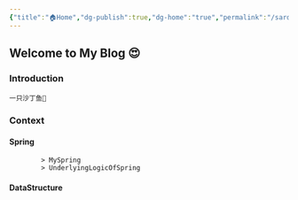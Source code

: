 ```yaml
---
{"title":"🏠Home","dg-publish":true,"dg-home":"true","permalink":"/sardinay-s-blog/","tags":["gardenEntry"],"dgPassFrontmatter":true}
---
```


## Welcome to My Blog 😍

### Introduction

	一只沙丁鱼🥰

### Context
####         Spring

			> MySpring
			> UnderlyingLogicOfSpring

####         DataStructure

